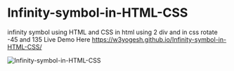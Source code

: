 # Infinity-symbol-in-HTML-CSS
infinity symbol using HTML and CSS
in html using 2 div and in css rotate -45 and 135
Live Demo Here https://w3yogesh.github.io/Infinity-symbol-in-HTML-CSS/


![Infinity-symbol-in-HTML-CSS](https://user-images.githubusercontent.com/27480542/199911143-48c34b57-c8f8-4e3a-b212-0b57c01ff34d.png)

